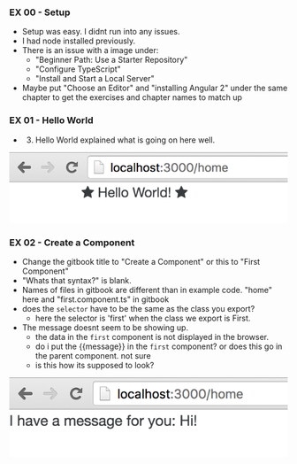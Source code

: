 ### EX 00 - Setup
- Setup was easy. I didnt run into any issues. 
- I had node installed previously.
- There is an issue with a image under:
  - "Beginner Path: Use a Starter Repository" 
  - "Configure TypeScript"
  - "Install and Start a Local Server"
- Maybe put "Choose an Editor" and "installing Angular 2" under the same chapter to get the exercises and chapter names to match up

### EX 01 - Hello World
- 3. Hello World explained what is going on here well.

![./screenshots/ex01Finish.png](./screenshots/ex01Finish.png)

### EX 02 - Create a Component 
- Change the gitbook title to "Create a Component" or this to "First Component"
- "Whats that syntax?" is blank.
- Names of files in gitbook are different than in example code. "home" here and "first.component.ts" in gitbook
- does the `selector` have to be the same as the class you export?
  - here the selector is 'first' when the class we export is First.
- The message doesnt seem to be showing up.
  - the data in the `first` component is not displayed in the browser.
  - do i put the {{message}} in the `first` component? or does this go in the parent component. not sure
  - is this how its supposed to look?
  
![./screenshots/ex02Finish.png](./screenshots/ex02Finish.png)
  